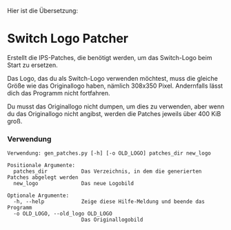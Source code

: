 Hier ist die Übersetzung:

# Switch Logo Patcher

Erstellt die IPS-Patches, die benötigt werden, um das Switch-Logo beim Start zu ersetzen.

Das Logo, das du als Switch-Logo verwenden möchtest, muss die gleiche Größe wie das Originallogo haben, nämlich 308x350 Pixel. Andernfalls lässt dich das Programm nicht fortfahren.

Du musst das Originallogo nicht dumpen, um dies zu verwenden, aber wenn du das Originallogo nicht angibst, werden die Patches jeweils über 400 KiB groß.

### Verwendung

```
Verwendung: gen_patches.py [-h] [-o OLD_LOGO] patches_dir new_logo

Positionale Argumente:
  patches_dir           Das Verzeichnis, in dem die generierten Patches abgelegt werden
  new_logo              Das neue Logobild

Optionale Argumente:
  -h, --help            Zeige diese Hilfe-Meldung und beende das Programm
  -o OLD_LOGO, --old_logo OLD_LOGO
                        Das Originallogobild
```